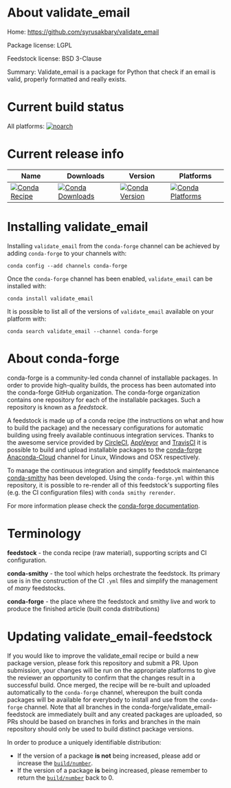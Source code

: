 About validate_email
====================

Home: https://github.com/syrusakbary/validate_email

Package license: LGPL

Feedstock license: BSD 3-Clause

Summary: Validate_email is a package for Python that check if an email is valid, properly formatted and really exists.



Current build status
====================

All platforms:
[![noarch](https://img.shields.io/circleci/project/github/conda-forge/validate_email-feedstock/master.svg?label=noarch)](https://circleci.com/gh/conda-forge/validate_email-feedstock)

Current release info
====================

| Name | Downloads | Version | Platforms |
| --- | --- | --- | --- |
| [![Conda Recipe](https://img.shields.io/badge/recipe-validate_email-green.svg)](https://anaconda.org/conda-forge/validate_email) | [![Conda Downloads](https://img.shields.io/conda/dn/conda-forge/validate_email.svg)](https://anaconda.org/conda-forge/validate_email) | [![Conda Version](https://img.shields.io/conda/vn/conda-forge/validate_email.svg)](https://anaconda.org/conda-forge/validate_email) | [![Conda Platforms](https://img.shields.io/conda/pn/conda-forge/validate_email.svg)](https://anaconda.org/conda-forge/validate_email) |

Installing validate_email
=========================

Installing `validate_email` from the `conda-forge` channel can be achieved by adding `conda-forge` to your channels with:

```
conda config --add channels conda-forge
```

Once the `conda-forge` channel has been enabled, `validate_email` can be installed with:

```
conda install validate_email
```

It is possible to list all of the versions of `validate_email` available on your platform with:

```
conda search validate_email --channel conda-forge
```


About conda-forge
=================

conda-forge is a community-led conda channel of installable packages.
In order to provide high-quality builds, the process has been automated into the
conda-forge GitHub organization. The conda-forge organization contains one repository
for each of the installable packages. Such a repository is known as a *feedstock*.

A feedstock is made up of a conda recipe (the instructions on what and how to build
the package) and the necessary configurations for automatic building using freely
available continuous integration services. Thanks to the awesome service provided by
[CircleCI](https://circleci.com/), [AppVeyor](http://www.appveyor.com/)
and [TravisCI](https://travis-ci.org/) it is possible to build and upload installable
packages to the [conda-forge](https://anaconda.org/conda-forge)
[Anaconda-Cloud](http://docs.anaconda.org/) channel for Linux, Windows and OSX respectively.

To manage the continuous integration and simplify feedstock maintenance
[conda-smithy](http://github.com/conda-forge/conda-smithy) has been developed.
Using the ``conda-forge.yml`` within this repository, it is possible to re-render all of
this feedstock's supporting files (e.g. the CI configuration files) with ``conda smithy rerender``.

For more information please check the [conda-forge documentation](https://conda-forge.org/docs/).

Terminology
===========

**feedstock** - the conda recipe (raw material), supporting scripts and CI configuration.

**conda-smithy** - the tool which helps orchestrate the feedstock.
                   Its primary use is in the construction of the CI ``.yml`` files
                   and simplify the management of *many* feedstocks.

**conda-forge** - the place where the feedstock and smithy live and work to
                  produce the finished article (built conda distributions)


Updating validate_email-feedstock
=================================

If you would like to improve the validate_email recipe or build a new
package version, please fork this repository and submit a PR. Upon submission,
your changes will be run on the appropriate platforms to give the reviewer an
opportunity to confirm that the changes result in a successful build. Once
merged, the recipe will be re-built and uploaded automatically to the
`conda-forge` channel, whereupon the built conda packages will be available for
everybody to install and use from the `conda-forge` channel.
Note that all branches in the conda-forge/validate_email-feedstock are
immediately built and any created packages are uploaded, so PRs should be based
on branches in forks and branches in the main repository should only be used to
build distinct package versions.

In order to produce a uniquely identifiable distribution:
 * If the version of a package **is not** being increased, please add or increase
   the [``build/number``](http://conda.pydata.org/docs/building/meta-yaml.html#build-number-and-string).
 * If the version of a package **is** being increased, please remember to return
   the [``build/number``](http://conda.pydata.org/docs/building/meta-yaml.html#build-number-and-string)
   back to 0.
